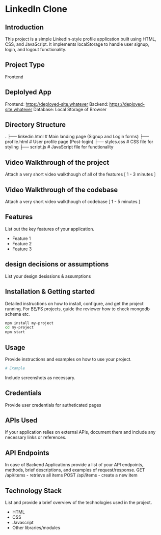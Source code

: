 # LinkedIn Clone

## Introduction
This project is a simple LinkedIn-style profile application built using HTML, CSS, and JavaScript. It implements localStorage to handle user signup, login, and logout functionality.

## Project Type
Frontend 

## Deplolyed App
Frontend: https://deployed-site.whatever
Backend: https://deployed-site.whatever
Database: Local Storage of Browser

## Directory Structure
.
├── linkedin.html       # Main landing page (Signup and Login forms)
├── profile.html     # User profile page (Post-login)
├── styles.css       # CSS file for styling
├── script.js        # JavaScript file for functionality


## Video Walkthrough of the project
Attach a very short video walkthough of all of the features [ 1 - 3 minutes ]

## Video Walkthrough of the codebase
Attach a very short video walkthough of codebase [ 1 - 5 minutes ]

## Features
List out the key features of your application.
- Feature 1
- Feature 2
- Feature 3

## design decisions or assumptions
List your design desissions & assumptions

## Installation & Getting started
Detailed instructions on how to install, configure, and get the project running. For BE/FS projects, guide the reviewer how to check mongodb schema etc.

```bash
npm install my-project
cd my-project
npm start
```

## Usage
Provide instructions and examples on how to use your project.

```bash
# Example
```
Include screenshots as necessary.

## Credentials
Provide user credentials for autheticated pages

## APIs Used
If your application relies on external APIs, document them and include any necessary links or references.

## API Endpoints
In case of Backend Applications provide a list of your API endpoints, methods, brief descriptions, and examples of request/response.
GET /api/items - retrieve all items
POST /api/items - create a new item


## Technology Stack
List and provide a brief overview of the technologies used in the project.

- HTML
- CSS
- Javascript
- Other libraries/modules